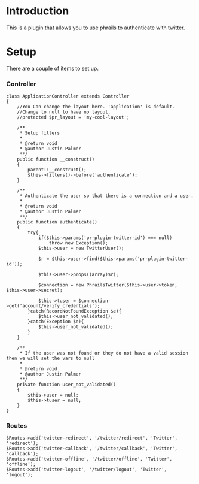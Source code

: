 # Introduction

This is a plugin that allows you to use phrails to authenticate with twitter.

# Setup

There are a couple of items to set up.

### Controller

	class ApplicationController extends Controller
	{
		//You Can change the layout here. 'application' is default.
		//Change to null to have no layout.
		//protected $pr_layout = 'my-cool-layout';
	
		/**
		 * Setup filters
		 *
		 * @return void
		 * @author Justin Palmer
		 **/
		public function __construct()
		{
			parent::__construct();
			$this->filters()->before('authenticate');
		}
	
		/**
		 * Authenticate the user so that there is a connection and a user.
		 *
		 * @return void
		 * @author Justin Palmer
		 **/
		public function authenticate()
		{	
			try{
				if($this->params('pr-plugin-twitter-id') === null)
					throw new Exception();
				$this->user = new TwitterUser();
			
				$r = $this->user->find($this->params('pr-plugin-twitter-id'));
			
				$this->user->props((array)$r);
			
				$connection = new PhrailsTwitter($this->user->token, $this->user->secret);

				$this->tuser = $connection->get('account/verify_credentials');
			}catch(RecordNotFoundException $e){
				$this->user_not_validated();
			}catch(Exception $e){
				$this->user_not_validated();
			}
		}
	
		/**
		 * If the user was not found or they do not have a valid session then we will set the vars to null
		 *
		 * @return void
		 * @author Justin Palmer
		 **/
		private function user_not_validated()
		{
			$this->user = null;
			$this->tuser = null;
		}
	}

### Routes

	$Routes->add('twitter-redirect', '/twitter/redirect', 'Twitter', 'redirect');
	$Routes->add('twitter-callback', '/twitter/callback', 'Twitter', 'callback');
	$Routes->add('twitter-offline', '/twitter/offline', 'Twitter', 'offline');
	$Routes->add('twitter-logout', '/twitter/logout', 'Twitter', 'logout');